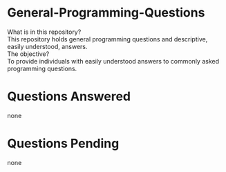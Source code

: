 # General-Programming-Questions
What is in this repository? <br/>
  This repository holds general programming questions and descriptive, easily understood, answers.<br/>
The objective?  <br/>
  To provide individuals with easily understood answers to commonly asked programming questions. <br/>
# Questions Answered
  none
# Questions Pending
  none
